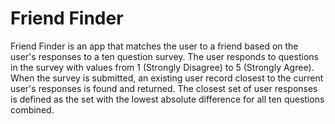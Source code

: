 # Friend Finder

Friend Finder is an app that matches the user to a friend based on the user's responses to a ten question survey. The user responds to questions in the survey with values from 1 (Strongly Disagree) to 5 (Strongly Agree). When the survey is submitted, an existing user record closest to the current user's responses is found and returned. The closest set of user responses is defined as the set with the lowest absolute difference for all ten questions combined.
